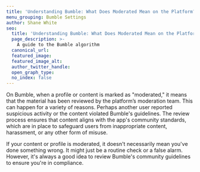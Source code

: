 ```yaml
---
title: 'Understanding Bumble: What Does Moderated Mean on the Platform?'
menu_grouping: Bumble Settings
author: Shane White
seo:
  title: 'Understanding Bumble: What Does Moderated Mean on the Platform?'
  page_description: >-
    A guide to the Bumble algorithm
  canonical_url:
  featured_image:
  featured_image_alt:
  author_twitter_handle:
  open_graph_type:
  no_index: false
---
```


<p>On Bumble, when a profile or content is marked as "moderated," it means that the material has been reviewed by the platform’s moderation team. This can happen for a variety of reasons. Perhaps another user reported suspicious activity or the content violated Bumble's guidelines. The review process ensures that content aligns with the app's community standards, which are in place to safeguard users from inappropriate content, harassment, or any other form of misuse.</p>
<p>If your content or profile is moderated, it doesn't necessarily mean you've done something wrong. It might just be a routine check or a false alarm. However, it's always a good idea to review Bumble's community guidelines to ensure you're in compliance.</p>
